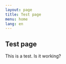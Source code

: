 ```yaml
---
layout: page
title: Test page
menu: home
lang: en
---
```


## Test page

This is a test. Is it working?
